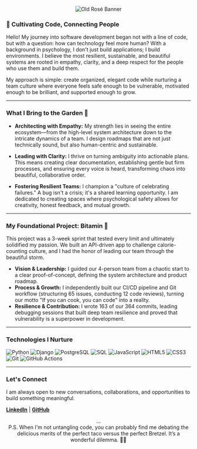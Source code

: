 
<p align="center">
  <img src="https://via.placeholder.com/1200x300/E0B2A6/E0B2A6.png" alt="Old Rosé Banner">
</p>

### 🌸 Cultivating Code, Connecting People

Hello! My journey into software development began not with a line of code, but with a question: how can technology feel more human? With a background in psychology, I don't just build applications; I build environments. I believe the most resilient, sustainable, and beautiful systems are rooted in empathy, clarity, and a deep respect for the people who use them and build them.

My approach is simple: create organized, elegant code while nurturing a team culture where everyone feels safe enough to be vulnerable, motivated enough to be brilliant, and supported enough to grow.

***

### What I Bring to the Garden 🌷

*   **Architecting with Empathy:** My strength lies in seeing the entire ecosystem—from the high-level system architecture down to the intricate dynamics of a team. I design roadmaps that are not just technically sound, but also human-centric and sustainable.

*   **Leading with Clarity:** I thrive on turning ambiguity into actionable plans. This means creating clear documentation, establishing gentle but firm processes, and ensuring every voice is heard, transforming chaos into beautiful, collaborative order.

*   **Fostering Resilient Teams:** I champion a "culture of celebrating failures." A bug isn't a crisis; it's a shared learning opportunity. I am dedicated to creating spaces where psychological safety allows for creativity, honest feedback, and mutual growth.

***

### My Foundational Project: Bitamin 🌺

This project was a 3-week sprint that tested every limit and ultimately solidified my passion. We built an API-driven app to challenge calorie-counting culture, and I had the honor of leading our team through the beautiful storm.

*   **Vision & Leadership:** I guided our 4-person team from a chaotic start to a clear proof-of-concept, defining the system architecture and product roadmap.
*   **Process & Growth:** I independently built our CI/CD pipeline and Git workflow (structuring 65 issues, conducting 12 code reviews), turning our motto "If you can cook, you can code" into a reality.
*   **Resilience & Contribution:** I wrote 163 of our 364 commits, leading debugging sessions that built deep team resilience and proved that vulnerability is a superpower in development.

***

### Technologies I Nurture

<p align="left"> 
  <img src="https://img.shields.io/badge/Python-B87E83?style=plastic&logo=python&logoColor=white" alt="Python" />
  <img src="https://img.shields.io/badge/Django-B87E83?style=plastic&logo=django&logoColor=white" alt="Django" />
  <img src="https://img.shields.io/badge/PostgreSQL-B87E83?style=plastic&logo=postgresql&logoColor=white" alt="PostgreSQL" />
  <img src="https://img.shields.io/badge/SQL-B87E83?style=plastic&logo=databricks&logoColor=white" alt="SQL" />
  <img src="https://img.shields.io/badge/JavaScript-B87E83?style=plastic&logo=javascript&logoColor=white" alt="JavaScript" />
  <img src="https://img.shields.io/badge/HTML5-B87E83?style=plastic&logo=html5&logoColor=white" alt="HTML5" />
  <img src="https://img.shields.io/badge/CSS3-B87E83?style=plastic&logo=css3&logoColor=white" alt="CSS3" />
  <img src="https://img.shields.io/badge/Git-B87E83?style=plastic&logo=git&logoColor=white" alt="Git" />
  <img src="https://img.shields.io/badge/GitHub_Actions-B87E83?style=plastic&logo=githubactions&logoColor=white" alt="GitHub Actions" />
</p>

***

### Let's Connect

I am always open to new conversations, collaborations, and opportunities to build something meaningful.

[**LinkedIn**](https://www.linkedin.com/in/your-profile-url/) | [**GitHub**](https://github.com/your-username)

<p align="center">
...
<br>
P.S. When I'm not untangling code, you can probably find me debating the delicious merits of the perfect taco versus the perfect Bretzel. It’s a wonderful dilemma. 🌮🥨
</p>
